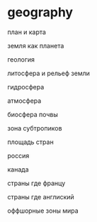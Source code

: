 # geography





план и карта


земля как планета






геология




литосфера и рельеф земли




гидросфера


атмосфера




биосфера почвы
































зона субтропиков


площадь стран

россия

канада


страны где францу





страны где англиский













оффшорные зоны мира










